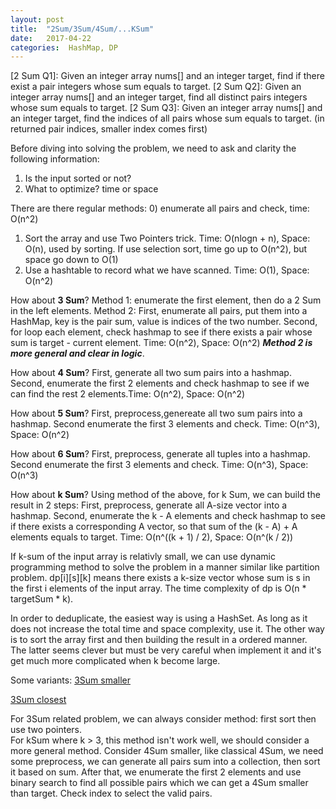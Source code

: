 ```yaml
---
layout: post
title:  "2Sum/3Sum/4Sum/...KSum"
date:   2017-04-22 
categories:  HashMap, DP
---
```


[2 Sum Q1]: Given an integer array nums[] and an integer target, find if there exist a pair integers whose sum equals to target.
[2 Sum Q2]: Given an integer array nums[] and an integer target, find all distinct pairs integers whose sum equals to target.
[2 Sum Q3]: Given an integer array nums[] and an integer target, find the indices  of all pairs whose sum equals to target. (in returned pair indices, smaller index comes first)

Before diving into solving the problem, we need to ask and clarity the following information:
1) Is the input sorted or not?
2) What to optimize? time or space


There are there regular methods:
0) enumerate all pairs and check, time: O(n^2)
1) Sort the array and use Two Pointers trick.
Time: O(nlogn + n), Space: O(n), used by sorting.
If use selection sort, time go up to O(n^2), but space go down to O(1)
2) Use a hashtable to record what we have scanned.
Time: O(1), Space: O(n^2)

How about **3 Sum**?
Method 1: enumerate the first element, then do a 2 Sum in the left elements.
Method 2: First, enumerate all pairs, put them into a HashMap, key is the pair sum, value is indices of the two number. Second, for loop each element, check hashmap to see if there exists a pair whose sum is target - current element.  Time: O(n^2), Space: O(n^2)
_**Method 2 is more general and clear in logic**_.

How about **4 Sum**?
First, generate all two sum pairs into a hashmap. Second, enumerate the first 2 elements and check hashmap to see if we can find the rest 2 elements.Time: O(n^2), Space: O(n^2)

How about **5 Sum**?
First, preprocess,genereate all two sum pairs into a hashmap. Second enumerate the first 3 elements and check. Time: O(n^3), Space: O(n^2)

How about **6 Sum**?
First, preprocess, generate all tuples into a hashmap. Second enumerate the first 3 elements and check. Time: O(n^3), Space: O(n^3)

How about **k Sum**?
Using method of the above, for k Sum, we can build the result in 2 steps:
First, preprocess, generate all A-size vector into a hashmap.
Second, enumerate the k - A elements and check hashmap to see if there exists a corresponding A vector, so that sum of the (k - A) + A elements equals to target.
Time: O(n^((k + 1) / 2), Space: O(n^(k / 2))

If k-sum of the input array is relativly small, we can use dynamic programming method to solve the problem in a manner similar like partition problem. dp[i][s][k] means there exists a k-size vector whose sum is s in the first i elements of the input array. The time complexity of dp is O(n * targetSum * k).

In order to deduplicate, the easiest way is using a HashSet. As long as it does not increase the total time and space complexity, use it. The other way is to sort the array first and then building the result in a ordered manner. The latter seems clever but must be very careful when implement it and it's get much more complicated when k become large.


Some variants:
[3Sum smaller](https://leetcode.com/problems/3sum-smaller/#/description)

[3Sum closest](https://leetcode.com/problems/3sum-closest/#/description)

For 3Sum related problem, we can always consider method: first sort then use two pointers.   
For kSum where k > 3, this method isn't work well, we should consider a more general method. Consider 4Sum smaller, like classical 4Sum, we need some preprocess, we can generate all pairs sum into a collection, then sort it based on sum. After that, we enumerate the first 2 elements and use binary search to find all possible pairs which we can get a 4Sum smaller than target. Check index to select the valid pairs.



